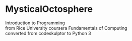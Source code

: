 # MysticalOctosphere
Introduction to Programming<br>
from Rice University coursera Fundamentals of Computing<br>
converted from codeskulptor to Python 3
